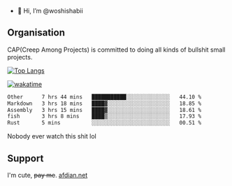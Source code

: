 - 👋 Hi, I’m @woshishabii

## Organisation

CAP(Creep Among Projects) is committed to doing all kinds of bullshit small projects.

[![Top Langs](https://github-readme-stats.vercel.app/api/top-langs/?username=woshishabii&layout=compact)](https://github.com/anuraghazra/github-readme-stats)

[![wakatime](https://wakatime.com/badge/user/34d02784-acc1-4a16-82d7-33fdb53c4ed6.svg)](https://wakatime.com/@34d02784-acc1-4a16-82d7-33fdb53c4ed6)


<!--START_SECTION:waka-->

```txt
Other      7 hrs 44 mins   ███████████░░░░░░░░░░░░░░   44.10 %
Markdown   3 hrs 18 mins   ████▓░░░░░░░░░░░░░░░░░░░░   18.85 %
Assembly   3 hrs 15 mins   ████▓░░░░░░░░░░░░░░░░░░░░   18.61 %
fish       3 hrs 8 mins    ████▒░░░░░░░░░░░░░░░░░░░░   17.93 %
Rust       5 mins          ░░░░░░░░░░░░░░░░░░░░░░░░░   00.51 %
```

<!--END_SECTION:waka-->

Nobody ever watch this shit lol

## Support
I'm cute, ~~pay me~~.
[afdian.net](https://afdian.com/a/woshishabi)

<!---
woshishabii/woshishabii is a ✨ special ✨ repository because its `README.md` (this file) appears on your GitHub profile.
You can click the Preview link to take a look at your changes.
--->
